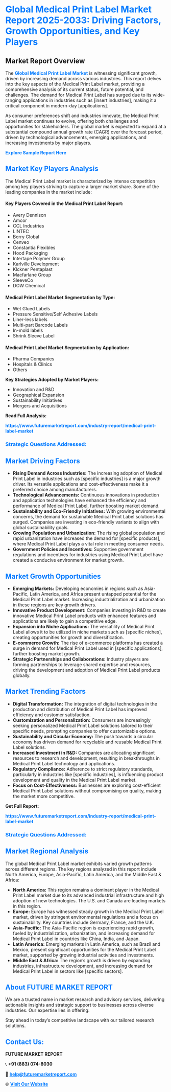 <h1 style="color: #007BFF;">Global Medical Print Label Market Report 2025-2033: Driving Factors, Growth Opportunities, and Key Players</h1>

<section id="overview">
<h2>Market Report Overview</h2>
<p>The <a href="https://www.futuremarketreport.com/industry-report/medical-print-label-market" style="color: #007BFF; text-decoration: none;"><strong>Global Medical Print Label Market</strong></a> is witnessing significant growth, driven by increasing demand across various industries. This report delves into the key aspects of the Medical Print Label market, providing a comprehensive analysis of its current status, future potential, and challenges. The demand for Medical Print Label has surged due to its wide-ranging applications in industries such as [insert industries], making it a critical component in modern-day [applications].</p>
<p>As consumer preferences shift and industries innovate, the Medical Print Label market continues to evolve, offering both challenges and opportunities for stakeholders. The global market is expected to expand at a substantial compound annual growth rate (CAGR) over the forecast period, driven by technological advancements, emerging applications, and increasing investments by major players.</p>
</section>

<section id="overview">
<p><a href="https://www.futuremarketreport.com/request-sample/reportId=55633" style="color: #007BFF; text-decoration: none;"><strong>Explore Sample Report Here</strong></a></p>
</section>

<section id="key-players">
<h2 style="color: #007BFF;">Market Key Players Analysis</h2>
<p>The Medical Print Label market is characterized by intense competition among key players striving to capture a larger market share. Some of the leading companies in the market include:</p>
<h4>Key Players Covered in the Medical Print Label Report:</h4>
<ul><li>Avery Dennison</li><li>Amcor</li><li>CCL Industries</li><li>LINTEC</li><li>Berry Global</li><li>Cenveo</li><li>Constantia Flexibles</li><li>Hood Packaging</li><li>Intertape Polymer Group</li><li>Karlville Development</li><li>Klckner Pentaplast</li><li>Macfarlane Group</li><li>SleeveCo</li><li>DOW Chemical</li></ul>
<h4>Medical Print Label Market Segmentation by Type:</h4>
<ul><li>Wet Glued Labels</li><li>Pressure Sensitive/Self Adhesive Labels</li><li>Liner-less labels</li><li>Multi-part Barcode Labels</li><li>In-mold labels</li><li>Shrink Sleeve Label</li></ul>

<h4>Medical Print Label Market Segmentation by Application:</h4>
<ul><li>Pharma Companies</li><li>Hospitals &amp; Clinics</li><li>Others</li></ul>
<p><strong>Key Strategies Adopted by Market Players:</strong></p>
<ul>
<li>Innovation and R&D</li>
<li>Geographical Expansion</li>
<li>Sustainability Initiatives</li>
<li>Mergers and Acquisitions</li>
</ul>
</section>

<section>
<p><strong>Read Full Analysis: </strong></p><a href="https://www.futuremarketreport.com/industry-report/medical-print-label-market" style="color: #007BFF; text-decoration: none;"><strong>https://www.futuremarketreport.com/industry-report/medical-print-label-market</strong></a>
<h3 style="color: #007BFF;">Strategic Questions Addressed:</h3>
</section>

<section id="driving-factors">
<h2 style="color: #007BFF;">Market Driving Factors</h2>
<ul>
<li><strong>Rising Demand Across Industries:</strong> The increasing adoption of Medical Print Label in industries such as [specific industries] is a major growth driver. Its versatile applications and cost-effectiveness make it a preferred choice among manufacturers.</li>
<li><strong>Technological Advancements:</strong> Continuous innovations in production and application technologies have enhanced the efficiency and performance of Medical Print Label, further boosting market demand.</li>
<li><strong>Sustainability and Eco-Friendly Initiatives:</strong> With growing environmental concerns, the demand for sustainable Medical Print Label solutions has surged. Companies are investing in eco-friendly variants to align with global sustainability goals.</li>
<li><strong>Growing Population and Urbanization:</strong> The rising global population and rapid urbanization have increased the demand for [specific products], where Medical Print Label plays a vital role in meeting consumer needs.</li>
<li><strong>Government Policies and Incentives:</strong> Supportive government regulations and incentives for industries using Medical Print Label have created a conducive environment for market growth.</li>
</ul>
</section>

<section id="growth-opportunities">
<h2 style="color: #007BFF;">Market Growth Opportunities</h2>
<ul>
<li><strong>Emerging Markets:</strong> Developing economies in regions such as Asia-Pacific, Latin America, and Africa present untapped potential for the Medical Print Label market. Increasing industrialization and urbanization in these regions are key growth drivers.</li>
<li><strong>Innovative Product Development:</strong> Companies investing in R&D to create innovative Medical Print Label products with enhanced features and applications are likely to gain a competitive edge.</li>
<li><strong>Expansion into Niche Applications:</strong> The versatility of Medical Print Label allows it to be utilized in niche markets such as [specific niches], creating opportunities for growth and diversification.</li>
<li><strong>E-commerce Growth:</strong> The rise of e-commerce platforms has created a surge in demand for Medical Print Label used in [specific applications], further boosting market growth.</li>
<li><strong>Strategic Partnerships and Collaborations:</strong> Industry players are forming partnerships to leverage shared expertise and resources, driving the development and adoption of Medical Print Label products globally.</li>
</ul>
</section>

<section id="trending-factors">
<h2 style="color: #007BFF;">Market Trending Factors</h2>
<ul>
<li><strong>Digital Transformation:</strong> The integration of digital technologies in the production and distribution of Medical Print Label has improved efficiency and customer satisfaction.</li>
<li><strong>Customization and Personalization:</strong> Consumers are increasingly seeking personalized Medical Print Label solutions tailored to their specific needs, prompting companies to offer customizable options.</li>
<li><strong>Sustainability and Circular Economy:</strong> The push towards a circular economy has driven demand for recyclable and reusable Medical Print Label solutions.</li>
<li><strong>Increased Investment in R&D:</strong> Companies are allocating significant resources to research and development, resulting in breakthroughs in Medical Print Label technology and applications.</li>
<li><strong>Regulatory Compliance:</strong> Adherence to strict regulatory standards, particularly in industries like [specific industries], is influencing product development and quality in the Medical Print Label market.</li>
<li><strong>Focus on Cost-Effectiveness:</strong> Businesses are exploring cost-efficient Medical Print Label solutions without compromising on quality, making the market more competitive.</li>
</ul>
</section>

<section>
<p><strong>Get Full Report: </strong></p><a href="https://www.futuremarketreport.com/industry-report/medical-print-label-market" style="color: #007BFF; text-decoration: none;"><strong>https://www.futuremarketreport.com/industry-report/medical-print-label-market</strong></a>
<h3 style="color: #007BFF;">Strategic Questions Addressed:</h3>
</section>


<section id="regional-analysis">
<h2 style="color: #007BFF;">Market Regional Analysis</h2>
<p>The global Medical Print Label market exhibits varied growth patterns across different regions. The key regions analyzed in this report include North America, Europe, Asia-Pacific, Latin America, and the Middle East & Africa:</p>
<ul>
<li><strong>North America:</strong> This region remains a dominant player in the Medical Print Label market due to its advanced industrial infrastructure and high adoption of new technologies. The U.S. and Canada are leading markets in this region.</li>
<li><strong>Europe:</strong> Europe has witnessed steady growth in the Medical Print Label market, driven by stringent environmental regulations and a focus on sustainability. Key countries include Germany, France, and the U.K.</li>
<li><strong>Asia-Pacific:</strong> The Asia-Pacific region is experiencing rapid growth, fueled by industrialization, urbanization, and increasing demand for Medical Print Label in countries like China, India, and Japan.</li>
<li><strong>Latin America:</strong> Emerging markets in Latin America, such as Brazil and Mexico, present significant opportunities for the Medical Print Label market, supported by growing industrial activities and investments.</li>
<li><strong>Middle East & Africa:</strong> The region’s growth is driven by expanding industries, infrastructure development, and increasing demand for Medical Print Label in sectors like [specific sectors].</li>
</ul>
</section>

<footer>
<h2 style="color: #007BFF;">About FUTURE MARKET REPORT</h2>
<p>We are a trusted name in market research and advisory services, delivering actionable insights and strategic support to businesses across diverse industries. Our expertise lies in offering:</p>

<p>Stay ahead in today’s competitive landscape with our tailored research solutions.</p>

<h2 style="color: #007BFF;">Contact Us:</h2>
<p><strong>FUTURE MARKET REPORT</strong></p>
<p>📞 <strong>+91 (883) 074-8030</strong></p>
<p>📧 <strong><a href="mailto:help@futuremarketreport.com" style="color: #007BFF;">help@futuremarketreport.com</a></strong></p>
<p>🌐 <strong><a href="https://www.futuremarketreport.com/" style="color: #007BFF;">Visit Our Website</a></strong></p>
</footer>
